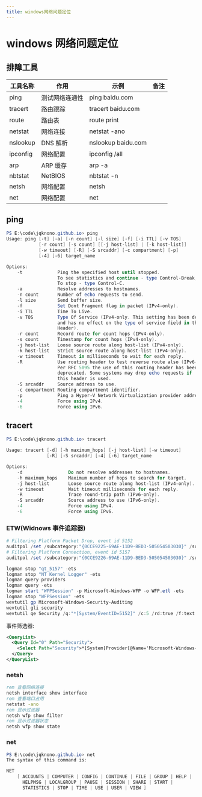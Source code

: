 ```yaml
---
title: windows网络问题定位
---
```


# windows 网络问题定位

<!-- todo: 未完待续 -->

## 排障工具

| 工具名称 | 作用           | 示例               | 备注 |
| -------- | -------------- | ------------------ | ---- |
| ping     | 测试网络连通性 | ping baidu.com     |      |
| tracert  | 路由跟踪       | tracert baidu.com  |      |
| route    | 路由表         | route print        |      |
| netstat  | 网络连接       | netstat -ano       |      |
| nslookup | DNS 解析       | nslookup baidu.com |      |
| ipconfig | 网络配置       | ipconfig /all      |      |
| arp      | ARP 缓存       | arp -a             |      |
| nbtstat  | NetBIOS        | nbtstat -n         |      |
| netsh    | 网络配置       | netsh              |      |
| net      | 网络配置       | net                |      |

## ping

```ps1
PS E:\code\jqknono.github.io> ping
Usage: ping [-t] [-a] [-n count] [-l size] [-f] [-i TTL] [-v TOS]
            [-r count] [-s count] [[-j host-list] | [-k host-list]]
            [-w timeout] [-R] [-S srcaddr] [-c compartment] [-p]
            [-4] [-6] target_name

Options:
    -t             Ping the specified host until stopped.
                   To see statistics and continue - type Control-Break;
                   To stop - type Control-C.
    -a             Resolve addresses to hostnames.
    -n count       Number of echo requests to send.
    -l size        Send buffer size.
    -f             Set Dont Fragment flag in packet (IPv4-only).
    -i TTL         Time To Live.
    -v TOS         Type Of Service (IPv4-only. This setting has been deprecated
                   and has no effect on the type of service field in the IP
                   Header).
    -r count       Record route for count hops (IPv4-only).
    -s count       Timestamp for count hops (IPv4-only).
    -j host-list   Loose source route along host-list (IPv4-only).
    -k host-list   Strict source route along host-list (IPv4-only).
    -w timeout     Timeout in milliseconds to wait for each reply.
    -R             Use routing header to test reverse route also (IPv6-only).
                   Per RFC 5095 the use of this routing header has been
                   deprecated. Some systems may drop echo requests if
                   this header is used.
    -S srcaddr     Source address to use.
    -c compartment Routing compartment identifier.
    -p             Ping a Hyper-V Network Virtualization provider address.
    -4             Force using IPv4.
    -6             Force using IPv6.
```

## tracert

```ps1
PS E:\code\jqknono.github.io> tracert

Usage: tracert [-d] [-h maximum_hops] [-j host-list] [-w timeout]
               [-R] [-S srcaddr] [-4] [-6] target_name

Options:
    -d                 Do not resolve addresses to hostnames.
    -h maximum_hops    Maximum number of hops to search for target.
    -j host-list       Loose source route along host-list (IPv4-only).
    -w timeout         Wait timeout milliseconds for each reply.
    -R                 Trace round-trip path (IPv6-only).
    -S srcaddr         Source address to use (IPv6-only).
    -4                 Force using IPv4.
    -6                 Force using IPv6.
```

### ETW(Widnows 事件追踪器)

```ps1
# Filtering Platform Packet Drop, event id 5152
auditpol /set /subcategory:"{0CCE9225-69AE-11D9-BED3-505054503030}" /success:disable /failure:enable
# Filtering Platform Connection, event id 5157
auditpol /set /subcategory:"{0CCE9226-69AE-11D9-BED3-505054503030}" /success:disable /failure:enable

logman stop "qt_5157" -ets
logman stop "NT Kernel Logger" -ets
logman query providers
logman query -ets
logman start "WFPSession" -p Microsoft-Windows-WFP -o WFP.etl -ets
logman stop "WFPSession" -ets
wevtutil gp Microsoft-Windows-Security-Auditing
wevtutil gli security
wevtutil qe Security /q:"*[System/EventID=5152]" /c:5 /rd:true /f:text
```

事件筛选器:

```xml
<QueryList>
  <Query Id="0" Path="Security">
    <Select Path="Security">*[System[Provider[@Name='Microsoft-Windows-Security-Auditing'] and (EventID=5155 or EventID=5157 or EventID=5159 or EventID=5152)] and EventData[Data[@Name='DestPort']='1900']]</Select>
  </Query>
</QueryList>
```

### netsh

```bat
rem 查看网络连接
netsh interface show interface
rem 查看端口占用
netstat -ano
rem 显示过滤器
netsh wfp show filter
rem 显示过滤器状态
netsh wfp show state
```

### net

```ps1
PS E:\code\jqknono.github.io> net
The syntax of this command is:

NET
    [ ACCOUNTS | COMPUTER | CONFIG | CONTINUE | FILE | GROUP | HELP |
      HELPMSG | LOCALGROUP | PAUSE | SESSION | SHARE | START |
      STATISTICS | STOP | TIME | USE | USER | VIEW ]
```

